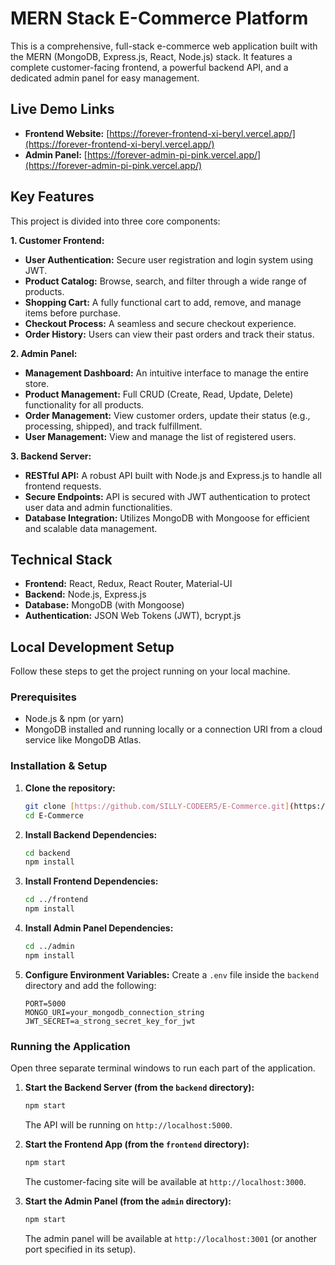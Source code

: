 # MERN Stack E-Commerce Platform

This is a comprehensive, full-stack e-commerce web application built with the MERN (MongoDB, Express.js, React, Node.js) stack. It features a complete customer-facing frontend, a powerful backend API, and a dedicated admin panel for easy management.

## Live Demo Links

* **Frontend Website:** [https://forever-frontend-xi-beryl.vercel.app/](https://forever-frontend-xi-beryl.vercel.app/)
* **Admin Panel:** [https://forever-admin-pi-pink.vercel.app/](https://forever-admin-pi-pink.vercel.app/)

## Key Features

This project is divided into three core components:

**1. Customer Frontend:**
* **User Authentication:** Secure user registration and login system using JWT.
* **Product Catalog:** Browse, search, and filter through a wide range of products.
* **Shopping Cart:** A fully functional cart to add, remove, and manage items before purchase.
* **Checkout Process:** A seamless and secure checkout experience.
* **Order History:** Users can view their past orders and track their status.

**2. Admin Panel:**
* **Management Dashboard:** An intuitive interface to manage the entire store.
* **Product Management:** Full CRUD (Create, Read, Update, Delete) functionality for all products.
* **Order Management:** View customer orders, update their status (e.g., processing, shipped), and track fulfillment.
* **User Management:** View and manage the list of registered users.

**3. Backend Server:**
* **RESTful API:** A robust API built with Node.js and Express.js to handle all frontend requests.
* **Secure Endpoints:** API is secured with JWT authentication to protect user data and admin functionalities.
* **Database Integration:** Utilizes MongoDB with Mongoose for efficient and scalable data management.

## Technical Stack

* **Frontend:** React, Redux, React Router, Material-UI
* **Backend:** Node.js, Express.js
* **Database:** MongoDB (with Mongoose)
* **Authentication:** JSON Web Tokens (JWT), bcrypt.js

## Local Development Setup

Follow these steps to get the project running on your local machine.

### Prerequisites

* Node.js & npm (or yarn)
* MongoDB installed and running locally or a connection URI from a cloud service like MongoDB Atlas.

### Installation & Setup

1.  **Clone the repository:**
    ```bash
    git clone [https://github.com/SILLY-CODEER5/E-Commerce.git](https://github.com/SILLY-CODEER5/E-Commerce.git)
    cd E-Commerce
    ```

2.  **Install Backend Dependencies:**
    ```bash
    cd backend
    npm install
    ```

3.  **Install Frontend Dependencies:**
    ```bash
    cd ../frontend
    npm install
    ```

4.  **Install Admin Panel Dependencies:**
    ```bash
    cd ../admin
    npm install
    ```

5.  **Configure Environment Variables:**
    Create a `.env` file inside the `backend` directory and add the following:
    ```
    PORT=5000
    MONGO_URI=your_mongodb_connection_string
    JWT_SECRET=a_strong_secret_key_for_jwt
    ```

### Running the Application

Open three separate terminal windows to run each part of the application.

1.  **Start the Backend Server (from the `backend` directory):**
    ```bash
    npm start
    ```
    The API will be running on `http://localhost:5000`.

2.  **Start the Frontend App (from the `frontend` directory):**
    ```bash
    npm start
    ```
    The customer-facing site will be available at `http://localhost:3000`.

3.  **Start the Admin Panel (from the `admin` directory):**
    ```bash
    npm start
    ```
    The admin panel will be available at `http://localhost:3001` (or another port specified in its setup).
